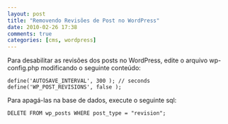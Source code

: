 ```yaml
---
layout: post
title: "Removendo Revisões de Post no WordPress"
date: 2010-02-26 17:38
comments: true
categories: [cms, wordpress]
---
```


Para desabilitar as revisões dos posts no WordPress, edite o arquivo wp-config.php modificando o seguinte conteúdo:

    define('AUTOSAVE_INTERVAL', 300 ); // seconds
    define('WP_POST_REVISIONS', false );

Para apagá-las na base de dados, execute o seguinte sql:

    DELETE FROM wp_posts WHERE post_type = "revision";
